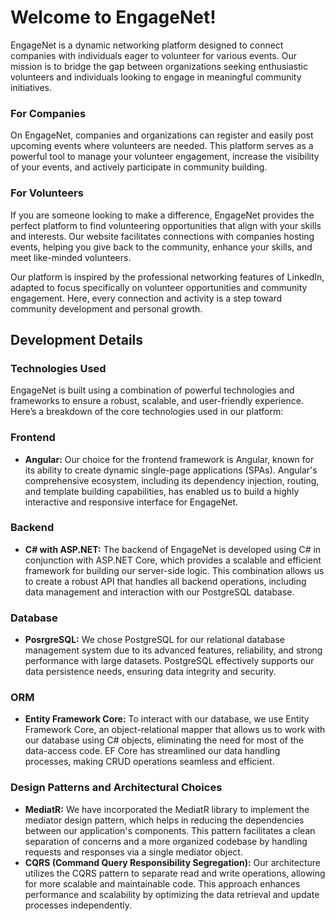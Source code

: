 # Welcome to EngageNet!
EngageNet is a dynamic networking platform designed to connect companies with individuals eager to volunteer for various events. Our mission is to bridge the gap between organizations seeking enthusiastic volunteers and individuals looking to engage in meaningful community initiatives.

### For Companies
On EngageNet, companies and organizations can register and easily post upcoming events where volunteers are needed. This platform serves as a powerful tool to manage your volunteer engagement, increase the visibility of your events, and actively participate in community building.

### For Volunteers
If you are someone looking to make a difference, EngageNet provides the perfect platform to find volunteering opportunities that align with your skills and interests. Our website facilitates connections with companies hosting events, helping you give back to the community, enhance your skills, and meet like-minded volunteers.

Our platform is inspired by the professional networking features of LinkedIn, adapted to focus specifically on volunteer opportunities and community engagement. Here, every connection and activity is a step toward community development and personal growth.

## Development Details
### Technologies Used
EngageNet is built using a combination of powerful technologies and frameworks to ensure a robust, scalable, and user-friendly experience. Here’s a breakdown of the core technologies used in our platform:

### Frontend
- **Angular:**  Our choice for the frontend framework is Angular, known for its ability to create dynamic single-page applications (SPAs). Angular's comprehensive ecosystem, including its dependency injection, routing, and template building capabilities, has enabled us to build a highly interactive and responsive interface for EngageNet.

### Backend
- **C# with ASP.NET:** The backend of EngageNet is developed using C# in conjunction with ASP.NET Core, which provides a scalable and efficient framework for building our server-side logic. This combination allows us to create a robust API that handles all backend operations, including data management and interaction with our PostgreSQL database.

### Database
- **PosrgreSQL:** We chose PostgreSQL for our relational database management system due to its advanced features, reliability, and strong performance with large datasets. PostgreSQL effectively supports our data persistence needs, ensuring data integrity and security.

### ORM
- **Entity Framework Core:** To interact with our database, we use Entity Framework Core, an object-relational mapper that allows us to work with our database using C# objects, eliminating the need for most of the data-access code. EF Core has streamlined our data handling processes, making CRUD operations seamless and efficient.
 
### Design Patterns and Architectural Choices
- **MediatR:** We have incorporated the MediatR library to implement the mediator design pattern, which helps in reducing the dependencies between our application's components. This pattern facilitates a clean separation of concerns and a more organized codebase by handling requests and responses via a single mediator object.
- **CQRS (Command Query Responsibility Segregation):** Our architecture utilizes the CQRS pattern to separate read and write operations, allowing for more scalable and maintainable code. This approach enhances performance and scalability by optimizing the data retrieval and update processes independently.
